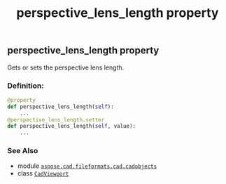 ﻿---
title: perspective_lens_length property
second_title: Aspose.CAD for Python via .NET API References
description: 
type: docs
weight: 560
url: /python-net/aspose.cad.fileformats.cad.cadobjects/cadviewport/perspective_lens_length/
is_root: false
---

## perspective_lens_length property


Gets or sets the perspective lens length.
### Definition:
```python
@property
def perspective_lens_length(self):
    ...
@perspective_lens_length.setter
def perspective_lens_length(self, value):
    ...
```

### See Also
* module [`aspose.cad.fileformats.cad.cadobjects`](../../)
* class [`CadViewport`](/cad/python-net/aspose.cad.fileformats.cad.cadobjects/cadviewport)
